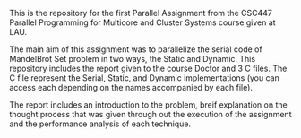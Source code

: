 This is the repository for the first Parallel Assignment from the CSC447 Parallel Programming for Multicore and Cluster Systems course given at LAU.

The main aim of this assignment was to parallelize the serial code of MandelBrot Set problem in two ways, the Static and Dynamic. This repository includes 
the report given to the course Doctor and 3 C files. The C file represent the Serial, Static, and Dynamic implementations (you can access each depending on
the names accompanied by each file).

The report includes an introduction to the problem, breif explanation on the thought process that was given through out the execution of the assignment and 
the performance analysis of each technique.

